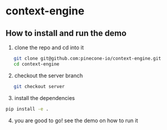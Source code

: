 # context-engine

## How to install and run the demo

1. clone the repo and cd into it
```bash
   git clone git@github.com:pinecone-io/context-engine.git
   cd context-engine
```
2. checkout the server branch
```bash
   git checkout server
```
3. install the dependencies
```bash
pip install -e .
```

4. you are good to go! see the demo on how to run it